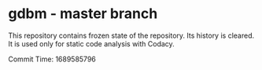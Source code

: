 # gdbm - master branch

This repository contains frozen state of the repository.
Its history is cleared. It is used only for static code
analysis with Codacy.

Commit Time: 1689585796